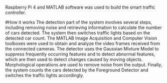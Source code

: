 Raspberry Pi 4 and MATLAB software was used to build the smart traffic controller.

#How it works
The detection part of the system involves several steps, including removing noise and retrieving information to calculate the number of cars detected. 
The system then switches traffic lights based on the detected car count. The MATLAB Image Acquisition and Computer Vision toolboxes were used to obtain 
and analyze the video frames received from the connected cameras. The detector uses the Gaussian Mixture Model to suppress frequently occurring features 
and to detect abnormal features, which are then used to detect changes caused by moving objects. Morphological operations are used to remove noise 
from the output. Finally, the system counts the cars detected by the Foreground Detector and switches the traffic lights accordingly. 
